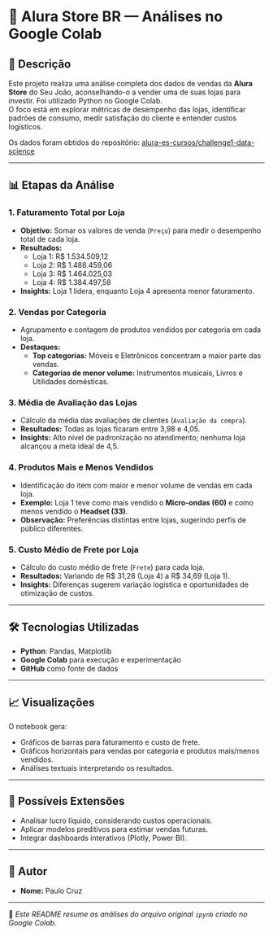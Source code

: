 # 🛒 Alura Store BR — Análises no Google Colab

## 📄 Descrição
Este projeto realiza uma análise completa dos dados de vendas da **Alura Store** do Seu João, aconselhando-o a vender uma de suas lojas para investir. 
Foi utilizado Python no Google Colab.  
O foco está em explorar métricas de desempenho das lojas, identificar padrões de consumo, medir satisfação do cliente e entender custos logísticos.

Os dados foram obtidos do repositório:
[alura-es-cursos/challenge1-data-science](https://github.com/alura-es-cursos/challenge1-data-science/tree/main/base-de-dados-challenge-1)

---

## 📊 Etapas da Análise

### 1. **Faturamento Total por Loja**
- **Objetivo:** Somar os valores de venda (`Preço`) para medir o desempenho total de cada loja.
- **Resultados:**
  - Loja 1: R$ 1.534.509,12
  - Loja 2: R$ 1.488.459,06
  - Loja 3: R$ 1.464.025,03
  - Loja 4: R$ 1.384.497,58
- **Insights:** Loja 1 lidera, enquanto Loja 4 apresenta menor faturamento.

### 2. **Vendas por Categoria**
- Agrupamento e contagem de produtos vendidos por categoria em cada loja.
- **Destaques:**  
  - **Top categorias:** Móveis e Eletrônicos concentram a maior parte das vendas.  
  - **Categorias de menor volume:** Instrumentos musicais, Livros e Utilidades domésticas.

### 3. **Média de Avaliação das Lojas**
- Cálculo da média das avaliações de clientes (`Avaliação da compra`).
- **Resultados:** Todas as lojas ficaram entre 3,98 e 4,05.
- **Insights:** Alto nível de padronização no atendimento; nenhuma loja alcançou a meta ideal de 4,5.

### 4. **Produtos Mais e Menos Vendidos**
- Identificação do item com maior e menor volume de vendas em cada loja.
- **Exemplo:** Loja 1 teve como mais vendido o **Micro-ondas (60)** e como menos vendido o **Headset (33)**.
- **Observação:** Preferências distintas entre lojas, sugerindo perfis de público diferentes.

### 5. **Custo Médio de Frete por Loja**
- Cálculo do custo médio de frete (`Frete`) para cada loja.
- **Resultados:** Variando de R$ 31,28 (Loja 4) a R$ 34,69 (Loja 1).
- **Insights:** Diferenças sugerem variação logística e oportunidades de otimização de custos.

---

## 🛠️ Tecnologias Utilizadas
- **Python**: Pandas, Matplotlib
- **Google Colab** para execução e experimentação
- **GitHub** como fonte de dados

---

## 📈 Visualizações
O notebook gera:
- Gráficos de barras para faturamento e custo de frete.
- Gráficos horizontais para vendas por categoria e produtos mais/menos vendidos.
- Análises textuais interpretando os resultados.

---

## 📌 Possíveis Extensões
- Analisar lucro líquido, considerando custos operacionais.
- Aplicar modelos preditivos para estimar vendas futuras.
- Integrar dashboards interativos (Plotly, Power BI).

---

## 👤 Autor
- **Nome:** Paulo Cruz 

---
📌 *Este README resume as análises do arquivo original `ipynb` criado no Google Colab.*
